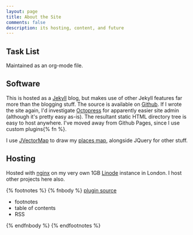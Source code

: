 ```yaml
---
layout: page
title: About the Site
comments: false
description: its hosting, content, and future
---
```


## Task List
Maintained as an org-mode file.

## Software
This is hosted as a [Jekyll](http://jekyllrb.com/) blog, but makes use of other Jekyll features far more than the blogging stuff.  The source is available on [Github](https://github.com/beneills/website).  If I wrote the site again, I'd investigate [Octopress](http://octopress.org/) for apparently easier site admin (although it's pretty easy as-is).  The resultant static HTML directory tree is easy to host anywhere.  I've moved away from Github Pages, since I use custom plugins{% fn %}.

I use [JVectorMap](http://jvectormap.com/) to draw my [places map](about/author/#toc_2), alongside JQuery for other stuff.

## Hosting
Hosted with [nginx](http://nginx.org/) on my very own 1GB [Linode](https://www.linode.com/) instance in London.  I host other projects here also.




{% footnotes %}
   {% fnbody %}
  <a href="http://github.com/beneills/website/tree/master/_plugins">plugin source</a>
	<ul>
        <li>footnotes</li>
        <li>table of contents</li>
        <li>RSS</li>
	  </ul>


  {% endfnbody %}
{% endfootnotes %}
